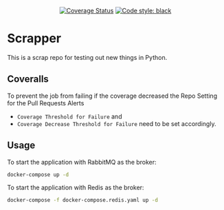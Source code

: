 <p align="center">
    <a href="https://coveralls.io/github/langBeralarm/scrapper?branch=feature/implement-celery"><img src="https://coveralls.io/repos/github/langBeralarm/scrapper/badge.svg?branch=feature/implement-celery" alt="Coverage Status"></a>
    <a href="https://github.com/psf/black"><img alt="Code style: black" src="https://img.shields.io/badge/code%20style-black-000000.svg"></a>
</p>

# Scrapper
This is a scrap repo for testing out new things in Python.

## Coveralls
To prevent the job from failing if the coverage decreased the Repo Setting for the Pull Requests Alerts
- `Coverage Threshold for Failure` and
- `Coverage Decrease Threshold for Failure`
need to be set accordingly.

## Usage
To start the application with RabbitMQ as the broker:
```bash
docker-compose up -d
```

To start the application with Redis as the broker:
```bash
docker-compose -f docker-compose.redis.yaml up -d
```
